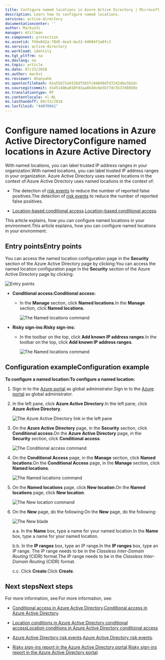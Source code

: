 ```yaml
---
title: Configure named locations in Azure Active Directory | Microsoft Docs
description: Learn how to configure named locations.
services: active-directory
documentationcenter: ''
author: MarkusVi
manager: mtillman
ms.component: protection
ms.assetid: f56e042a-78d5-4ea3-be33-94004f2a0fc3
ms.service: active-directory
ms.workload: identity
ms.tgt_pltfrm: na
ms.devlang: na
ms.topic: article
ms.date: 07/23/2018
ms.author: markvi
ms.reviewer: dhanyahk
ms.openlocfilehash: 62a55672a4326df585fc84699dfd72424be362dc
ms.sourcegitcommit: d1451406a010fd3aa854dc8e5b77dc5537d8050e
ms.translationtype: MT
ms.contentlocale: nl-NL
ms.lasthandoff: 09/13/2018
ms.locfileid: "44870941"
---
```

# <a name="configure-named-locations-in-azure-active-directory"></a><span data-ttu-id="3f605-103">Configure named locations in Azure Active Directory</span><span class="sxs-lookup"><span data-stu-id="3f605-103">Configure named locations in Azure Active Directory</span></span>

<span data-ttu-id="3f605-104">With named locations, you can label trusted IP address ranges in your organization.</span><span class="sxs-lookup"><span data-stu-id="3f605-104">With named locations, you can label trusted IP address ranges in your organization.</span></span> <span data-ttu-id="3f605-105">Azure Active Directory uses  named locations in the context of:</span><span class="sxs-lookup"><span data-stu-id="3f605-105">Azure Active Directory uses  named locations in the context of:</span></span>

- <span data-ttu-id="3f605-106">The detection of [risk events](reports-monitoring/concept-risk-events.md) to reduce the number of reported false positives.</span><span class="sxs-lookup"><span data-stu-id="3f605-106">The detection of [risk events](reports-monitoring/concept-risk-events.md) to reduce the number of reported false positives.</span></span>  

- <span data-ttu-id="3f605-107">[Location-based conditional access](conditional-access/location-condition.md).</span><span class="sxs-lookup"><span data-stu-id="3f605-107">[Location-based conditional access](conditional-access/location-condition.md).</span></span>


<span data-ttu-id="3f605-108">This article explains, how you can configure named locations in your environment.</span><span class="sxs-lookup"><span data-stu-id="3f605-108">This article explains, how you can configure named locations in your environment.</span></span>


## <a name="entry-points"></a><span data-ttu-id="3f605-109">Entry points</span><span class="sxs-lookup"><span data-stu-id="3f605-109">Entry points</span></span>

<span data-ttu-id="3f605-110">You can access the named location configuration page in the **Security** section of the Azure Active Directory page by clicking:</span><span class="sxs-lookup"><span data-stu-id="3f605-110">You can access the named location configuration page in the **Security** section of the Azure Active Directory page by clicking:</span></span>

![Entry points](./media/active-directory-named-locations/34.png)

- <span data-ttu-id="3f605-112">**Conditional access:**</span><span class="sxs-lookup"><span data-stu-id="3f605-112">**Conditional access:**</span></span>

    - <span data-ttu-id="3f605-113">In the **Manage** section, click **Named locations**.</span><span class="sxs-lookup"><span data-stu-id="3f605-113">In the **Manage** section, click **Named locations**.</span></span>
    
        ![The Named locations command](./media/active-directory-named-locations/06.png)

- <span data-ttu-id="3f605-115">**Risky sign-ins:**</span><span class="sxs-lookup"><span data-stu-id="3f605-115">**Risky sign-ins:**</span></span>

    - <span data-ttu-id="3f605-116">In the toolbar on the top, click **Add known IP address ranges**.</span><span class="sxs-lookup"><span data-stu-id="3f605-116">In the toolbar on the top, click **Add known IP address ranges**.</span></span>

       ![The Named locations command](./media/active-directory-named-locations/35.png)



## <a name="configuration-example"></a><span data-ttu-id="3f605-118">Configuration example</span><span class="sxs-lookup"><span data-stu-id="3f605-118">Configuration example</span></span>

<span data-ttu-id="3f605-119">**To configure a named location:**</span><span class="sxs-lookup"><span data-stu-id="3f605-119">**To configure a named location:**</span></span>

1. <span data-ttu-id="3f605-120">Sign in to the [Azure portal](https://portal.azure.com) as global administrator.</span><span class="sxs-lookup"><span data-stu-id="3f605-120">Sign in to the [Azure portal](https://portal.azure.com) as global administrator.</span></span>

2. <span data-ttu-id="3f605-121">In the left pane, click **Azure Active Directory**.</span><span class="sxs-lookup"><span data-stu-id="3f605-121">In the left pane, click **Azure Active Directory**.</span></span>

    ![The Azure Active Directory link in the left pane](./media/active-directory-named-locations/01.png)

3. <span data-ttu-id="3f605-123">On the **Azure Active Directory** page, in the **Security** section, click **Conditional access**.</span><span class="sxs-lookup"><span data-stu-id="3f605-123">On the **Azure Active Directory** page, in the **Security** section, click **Conditional access**.</span></span>

    ![The Conditional access command](./media/active-directory-named-locations/05.png)


4. <span data-ttu-id="3f605-125">On the **Conditional Access** page, in the **Manage** section, click **Named locations**.</span><span class="sxs-lookup"><span data-stu-id="3f605-125">On the **Conditional Access** page, in the **Manage** section, click **Named locations**.</span></span>

    ![The Named locations command](./media/active-directory-named-locations/06.png)


5. <span data-ttu-id="3f605-127">On the **Named locations** page, click **New location**.</span><span class="sxs-lookup"><span data-stu-id="3f605-127">On the **Named locations** page, click **New location**.</span></span>

    ![The New location command](./media/active-directory-named-locations/07.png)


6. <span data-ttu-id="3f605-129">On the **New** page, do the following:</span><span class="sxs-lookup"><span data-stu-id="3f605-129">On the **New** page, do the following:</span></span>

    ![The New blade](./media/active-directory-named-locations/61.png)

    <span data-ttu-id="3f605-131">a.</span><span class="sxs-lookup"><span data-stu-id="3f605-131">a.</span></span> <span data-ttu-id="3f605-132">In the **Name** box, type a name for your named location.</span><span class="sxs-lookup"><span data-stu-id="3f605-132">In the **Name** box, type a name for your named location.</span></span>

    <span data-ttu-id="3f605-133">b.</span><span class="sxs-lookup"><span data-stu-id="3f605-133">b.</span></span> <span data-ttu-id="3f605-134">In the **IP ranges** box, type an IP range.</span><span class="sxs-lookup"><span data-stu-id="3f605-134">In the **IP ranges** box, type an IP range.</span></span> <span data-ttu-id="3f605-135">The IP range needs to be in the *Classless Inter-Domain Routing* (CIDR) format.</span><span class="sxs-lookup"><span data-stu-id="3f605-135">The IP range needs to be in the *Classless Inter-Domain Routing* (CIDR) format.</span></span>  

    <span data-ttu-id="3f605-136">c.</span><span class="sxs-lookup"><span data-stu-id="3f605-136">c.</span></span> <span data-ttu-id="3f605-137">Click **Create**.</span><span class="sxs-lookup"><span data-stu-id="3f605-137">Click **Create**.</span></span>



## <a name="next-steps"></a><span data-ttu-id="3f605-138">Next steps</span><span class="sxs-lookup"><span data-stu-id="3f605-138">Next steps</span></span>

<span data-ttu-id="3f605-139">For more information, see:</span><span class="sxs-lookup"><span data-stu-id="3f605-139">For more information, see:</span></span>

- <span data-ttu-id="3f605-140">[Conditional access in Azure Active Directory](active-directory-conditional-access-azure-portal.md).</span><span class="sxs-lookup"><span data-stu-id="3f605-140">[Conditional access in Azure Active Directory](active-directory-conditional-access-azure-portal.md).</span></span>

- [<span data-ttu-id="3f605-141">Location conditions in Azure Active Directory conditional access</span><span class="sxs-lookup"><span data-stu-id="3f605-141">Location conditions in Azure Active Directory conditional access</span></span>](conditional-access/location-condition.md)

- <span data-ttu-id="3f605-142">[Azure Active Directory risk events](reports-monitoring/concept-risk-events.md).</span><span class="sxs-lookup"><span data-stu-id="3f605-142">[Azure Active Directory risk events](reports-monitoring/concept-risk-events.md).</span></span>

- <span data-ttu-id="3f605-143">[Risky sign-ins report in the Azure Active Directory portal](reports-monitoring/concept-risky-sign-ins.md).</span><span class="sxs-lookup"><span data-stu-id="3f605-143">[Risky sign-ins report in the Azure Active Directory portal](reports-monitoring/concept-risky-sign-ins.md).</span></span>  
